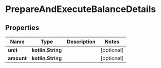 
# PrepareAndExecuteBalanceDetails

## Properties
Name | Type | Description | Notes
------------ | ------------- | ------------- | -------------
**unit** | **kotlin.String** |  |  [optional]
**amount** | **kotlin.String** |  |  [optional]



